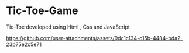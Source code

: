 # Tic-Toe-Game
Tic-Toe developed using Html , Css and JavaScript




https://github.com/user-attachments/assets/9dc1c134-c15b-4484-bda2-23b75e2c5e71

